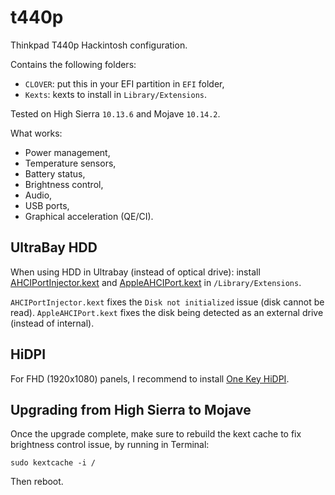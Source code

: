 # t440p

Thinkpad T440p Hackintosh configuration. 

Contains the following folders:

- `CLOVER`: put this in your EFI partition in `EFI` folder,
- `Kexts`: kexts to install in `Library/Extensions`.

Tested on High Sierra `10.13.6` and Mojave `10.14.2`.

What works:

- Power management,
- Temperature sensors,
- Battery status,
- Brightness control,
- Audio,
- USB ports,
- Graphical acceleration (QE/CI).

## UltraBay HDD

When using HDD in Ultrabay (instead of optical drive): install [AHCIPortInjector.kext](https://www.insanelymac.com/forum/files/file/436-ahciportinjectorkext/) and [AppleAHCIPort.kext](https://www.insanelymac.com/forum/files/file/815-appleahciportkext/) in `/Library/Extensions`.

`AHCIPortInjector.kext` fixes the `Disk not initialized` issue (disk cannot be read). `AppleAHCIPort.kext` fixes the disk being detected as an external drive (instead of internal).

## HiDPI

For FHD (1920x1080) panels, I recommend to install [One Key HiDPI](https://github.com/xzhih/one-key-hidpi).

## Upgrading from High Sierra to Mojave

Once the upgrade complete, make sure to rebuild the kext cache to fix brightness control issue, by running in Terminal:

```
sudo kextcache -i /
```

Then reboot.
